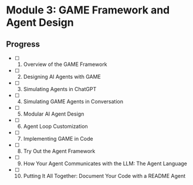 # Module 3: GAME Framework and Agent Design

## Progress

- [ ] 01. Overview of the GAME Framework
- [ ] 02. Designing AI Agents with GAME
- [ ] 03. Simulating Agents in ChatGPT
- [ ] 04. Simulating GAME Agents in Conversation
- [ ] 05. Modular AI Agent Design
- [ ] 06. Agent Loop Customization
- [ ] 07. Implementing GAME in Code
- [ ] 08. Try Out the Agent Framework
- [ ] 09. How Your Agent Communicates with the LLM: The Agent Language
- [ ] 10. Putting It All Together: Document Your Code with a README Agent
